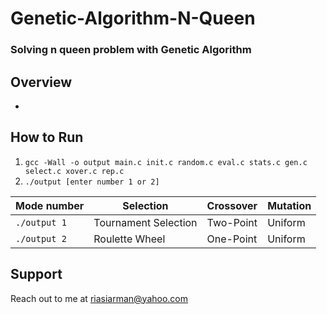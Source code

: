 # Genetic-Algorithm-N-Queen
### Solving n queen problem with Genetic Algorithm

## Overview
*

## How to Run
1. ``gcc -Wall -o output main.c init.c random.c eval.c stats.c gen.c select.c xover.c rep.c``
2. ``./output [enter number 1 or 2]``

| Mode number  | Selection | Crossover | Mutation |
| ------------- | ------------- | ------------- | ------------- |
| `./output 1` | Tournament Selection  | Two-Point | Uniform |
| `./output 2` | Roulette Wheel | One-Point | Uniform |


## Support
Reach out to me at riasiarman@yahoo.com
